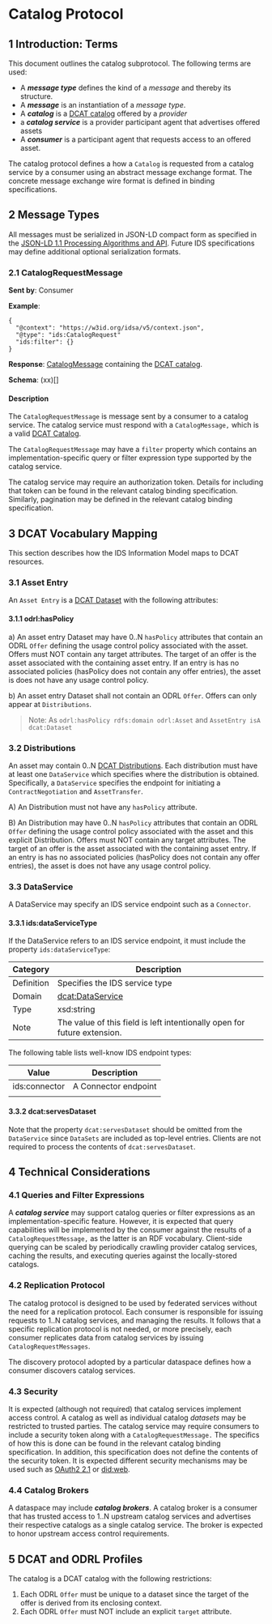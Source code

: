 # Catalog Protocol

## 1 Introduction: Terms

This document outlines the catalog subprotocol. The following terms are used:

- A _**message type**_ defines the kind of a _message_ and thereby its structure.
- A _**message**_  is an instantiation of a _message type_.
- A _**catalog**_ is a [DCAT catalog](https://www.w3.org/TR/vocab-dcat-3/) offered by a _provider_
- a _**catalog service**_ is a provider participant agent that advertises offered assets
- A _**consumer**_ is a participant agent that requests access to an offered asset.

The catalog protocol defines a how a `Catalog` is requested from a catalog service by a consumer using an abstract message exchange format. The concrete message exchange wire
format is defined in binding specifications.

## 2 Message Types

All messages must be serialized in JSON-LD compact form as specified in the [JSON-LD 1.1 Processing Algorithms and API](https://www.w3.org/TR/json-ld11-api/#compaction-algorithms).
Future IDS specifications may define additional optional serialization formats.

### 2.1 CatalogRequestMessage

**Sent by**: Consumer

**Example**:

```
{
  "@context": "https://w3id.org/idsa/v5/context.json",
  "@type": "ids:CatalogRequest"
  "ids:filter": {}
}
```

**Response**: [CatalogMessage](./message/catalog.message.json) containing the [DCAT catalog](https://www.w3.org/TR/vocab-dcat-3/#Class:Catalog).

**Schema**: (xx)[]

#### Description

The `CatalogRequestMessage` is message sent by a consumer to a catalog service. The catalog service must respond with a `CatalogMessage,` which is a
valid [DCAT Catalog](https://www.w3.org/TR/vocab-dcat-3/#Class:Catalog).

The `CatalogRequestMessage` may have a `filter` property which contains an implementation-specific query or filter expression type supported by the catalog service.

The catalog service may require an authorization token. Details for including that token can be found in the relevant catalog binding specification. Similarly, pagination may
be defined in the relevant catalog binding specification.

## 3 DCAT Vocabulary Mapping

This section describes how the IDS Information Model maps to DCAT resources.

### 3.1 Asset Entry

An `Asset Entry` is a [DCAT Dataset](https://www.w3.org/TR/vocab-dcat-3/#Class:Dataset) with the following attributes:

#### 3.1.1 odrl:hasPolicy

a)
An asset entry Dataset may have 0..N `hasPolicy` attributes that contain an ODRL `Offer` defining the usage control policy associated with the asset. Offers must NOT contain any
target attributes. The target of an offer is the asset associated with the containing asset entry. If an entry is has no associated policies (hasPolicy does not contain any offer
entries), the asset is does not have any usage control policy.

b)
An asset entry Dataset shall not contain an ODRL `Offer`. Offers can only appear at `Distributions`. 

> Note: As `odrl:hasPolicy rdfs:domain odrl:Asset` and `AssetEntry isA dcat:Dataset`

### 3.2 Distributions

An asset may contain 0..N [DCAT Distributions](https://www.w3.org/TR/vocab-dcat-3/#Class:Distribution). Each distribution must have at least one `DataService` which specifies where
the distribution is obtained. Specifically, a `DataService` specifies the endpoint for initiating a `ContractNegotiation` and `AssetTransfer`.

A) 
An Distribution must not have any `hasPolicy` attribute.

B)
An Distribution may have 0..N `hasPolicy` attributes that contain an ODRL `Offer` defining the usage control policy associated with the asset and this explicit Distribution.
Offers must NOT contain any target attributes. The target of an offer is the asset associated with the containing asset entry. If an entry is has no associated policies (hasPolicy does not contain any offer
entries), the asset is does not have any usage control policy.

### 3.3 DataService

A DataService may specify an IDS service endpoint such as a `Connector`.

#### 3.3.1 ids:dataServiceType

If the DataService refers to an IDS service endpoint, it must include the property `ids:dataServiceType`:

| Category   | Description                                                                |
|------------|----------------------------------------------------------------------------|
| Definition | Specifies the IDS service type                                             |
| Domain     | [dcat:DataService](https://www.w3.org/TR/vocab-dcat-2/#Class:Data_Service) |
| Type       | xsd:string                                                                 |
| Note       | The value of this field is left intentionally open for future extension.   |

The following table lists well-know IDS endpoint types:

| Value         | Description          |
|---------------|----------------------|
| ids:connector | A Connector endpoint |
|               |                      |


#### 3.3.2 dcat:servesDataset

Note that the property `dcat:servesDataset` should be omitted from the `DataService` since `DataSets` are included as top-level entries. Clients are not required to process the
contents of `dcat:servesDataset`.

## 4 Technical Considerations

### 4.1 Queries and Filter Expressions

A _**catalog service**_ may support catalog queries or filter expressions as an implementation-specific feature. However, it is expected that query capabilities will be implemented
by the consumer against the results of a `CatalogRequestMessage,` as the latter is an RDF vocabulary. Client-side querying can be scaled by periodically crawling provider catalog
services, caching the results, and executing queries against the locally-stored catalogs.

### 4.2 Replication Protocol

The catalog protocol is designed to be used by federated services without the need for a replication protocol. Each consumer is responsible for issuing requests
to 1..N catalog services, and managing the results. It follows that a specific replication protocol is not needed, or more precisely, each consumer replicates data from catalog
services by issuing `CatalogRequestMessages`.

The discovery protocol adopted by a particular dataspace defines how a consumer discovers catalog services.

### 4.3 Security

It is expected (although not required) that catalog services implement access control. A catalog as well as individual catalog _datasets_ may be restricted to trusted parties.
The catalog service may require consumers to include a security token along with a `CatalogRequestMessage.` The specifics of how this is done can be found in the relevant
catalog binding specification. In addition, this specification does not define the contents of the security token. It is expected different security mechanisms may be used such
as [OAuth2 2.1](https://datatracker.ietf.org/doc/html/draft-ietf-oauth-v2-1-06) or [did:web](https://w3c-ccg.github.io/did-method-web/).

### 4.4 Catalog Brokers

A dataspace may include _**catalog brokers**_. A catalog broker is a consumer that has trusted access to 1..N upstream catalog services and advertises their respective catalogs as
a single catalog service. The broker is expected to honor upstream access control requirements.

## 5 DCAT and ODRL Profiles

The catalog is a DCAT catalog with the following restrictions:

1. Each ODRL `Offer` must be unique to a dataset since the target of the offer is derived from its enclosing context.
2. Each ODRL `Offer` must NOT include an explicit `target` attribute. 
